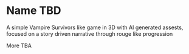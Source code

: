 # Name TBD

A simple Vampire Survivors like game in 3D with AI generated assests, focused on a story driven narrative through rouge like progression

More TBA
